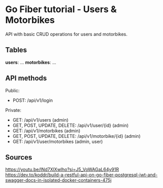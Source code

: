 # Go Fiber tutorial - Users & Motorbikes

API with basic CRUD operations for users and motorbikes.

## Tables

**users**: ...
**motorbikes**: ...

## API methods
Public:
  - POST: /api/v1/login

Private:
  - GET: /api/v1/users (admin)
  - GET, POST, UPDATE, DELETE: /api/v1/user/{id} (admin)
  - GET: /api/v1/motorbikes (admin)
  - GET, POST, UPDATE, DELETE: /api/v1/motorbike/{id} (admin)
  - GET: /api/v1/user/motorbikes (admin, user)

## Sources
https://youtu.be/lNd7XlXwlho?si=J5_VoWAGaL64y91R
https://dev.to/koddr/build-a-restful-api-on-go-fiber-postgresql-jwt-and-swagger-docs-in-isolated-docker-containers-475j
